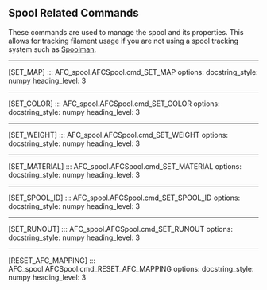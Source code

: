 ## Spool Related Commands

These commands are used to manage the spool and its properties. This allows for tracking filament usage if you are not
using a spool tracking system such as [Spoolman](https://github.com/Donkie/Spoolman).

-----
[SET_MAP]
::: AFC_spool.AFCSpool.cmd_SET_MAP
    options:
      docstring_style: numpy
      heading_level: 3

-----
[SET_COLOR]
::: AFC_spool.AFCSpool.cmd_SET_COLOR
    options:
      docstring_style: numpy
      heading_level: 3

-----
[SET_WEIGHT]
::: AFC_spool.AFCSpool.cmd_SET_WEIGHT
    options:
      docstring_style: numpy
      heading_level: 3

-----
[SET_MATERIAL]
::: AFC_spool.AFCSpool.cmd_SET_MATERIAL
    options:
      docstring_style: numpy
      heading_level: 3

-----
[SET_SPOOL_ID]
::: AFC_spool.AFCSpool.cmd_SET_SPOOL_ID
    options:
      docstring_style: numpy
      heading_level: 3

-----
[SET_RUNOUT]
::: AFC_spool.AFCSpool.cmd_SET_RUNOUT
    options:
      docstring_style: numpy
      heading_level: 3

-----
[RESET_AFC_MAPPING]
::: AFC_spool.AFCSpool.cmd_RESET_AFC_MAPPING
    options:
      docstring_style: numpy
      heading_level: 3